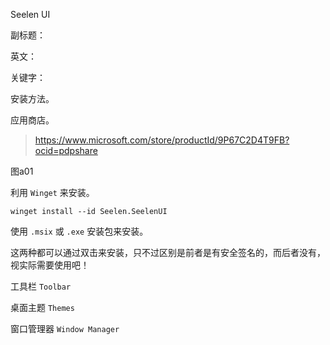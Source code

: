 Seelen UI

副标题：

英文：

关键字：





安装方法。

应用商店。

> https://www.microsoft.com/store/productId/9P67C2D4T9FB?ocid=pdpshare



图a01



利用 `Winget` 来安装。

```
winget install --id Seelen.SeelenUI
```



使用 `.msix` 或 `.exe` 安装包来安装。

这两种都可以通过双击来安装，只不过区别是前者是有安全签名的，而后者没有，视实际需要使用吧！





工具栏 `Toolbar`





桌面主题 `Themes`



窗口管理器 `Window Manager`











